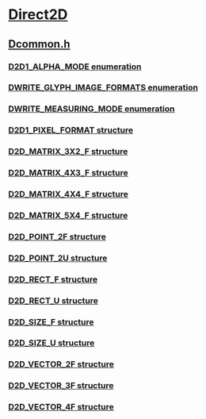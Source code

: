 # [Direct2D](../_direct2d/index.md)
## [Dcommon.h](index.md)
### [D2D1_ALPHA_MODE enumeration](../dcommon/ne-dcommon-d2d1_alpha_mode.md)
### [DWRITE_GLYPH_IMAGE_FORMATS enumeration](../dcommon/ne-dcommon-dwrite_glyph_image_formats.md)
### [DWRITE_MEASURING_MODE enumeration](../dcommon/ne-dcommon-dwrite_measuring_mode.md)
### [D2D1_PIXEL_FORMAT structure](../dcommon/ns-dcommon-d2d1_pixel_format.md)
### [D2D_MATRIX_3X2_F structure](../dcommon/ns-dcommon-d2d_matrix_3x2_f.md)
### [D2D_MATRIX_4X3_F structure](../dcommon/ns-dcommon-d2d_matrix_4x3_f.md)
### [D2D_MATRIX_4X4_F structure](../dcommon/ns-dcommon-d2d_matrix_4x4_f.md)
### [D2D_MATRIX_5X4_F structure](../dcommon/ns-dcommon-d2d_matrix_5x4_f.md)
### [D2D_POINT_2F structure](../dcommon/ns-dcommon-d2d_point_2f.md)
### [D2D_POINT_2U structure](../dcommon/ns-dcommon-d2d_point_2u.md)
### [D2D_RECT_F structure](../dcommon/ns-dcommon-d2d_rect_f.md)
### [D2D_RECT_U structure](../dcommon/ns-dcommon-d2d_rect_u.md)
### [D2D_SIZE_F structure](../dcommon/ns-dcommon-d2d_size_f.md)
### [D2D_SIZE_U structure](../dcommon/ns-dcommon-d2d_size_u.md)
### [D2D_VECTOR_2F structure](../dcommon/ns-dcommon-d2d_vector_2f.md)
### [D2D_VECTOR_3F structure](../dcommon/ns-dcommon-d2d_vector_3f.md)
### [D2D_VECTOR_4F structure](../dcommon/ns-dcommon-d2d_vector_4f.md)
